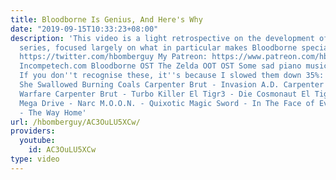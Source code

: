 ```yaml
---
title: Bloodborne Is Genius, And Here's Why
date: "2019-09-15T10:33:23+08:00"
description: 'This video is a light retrospective on the development of the Souls
  series, focused largely on what in particular makes Bloodborne special. My Twitter:
  https://twitter.com/hbomberguy My Patreon: https://www.patreon.com/hbomb Music:
  Incompetech.com Bloodborne OST The Zelda OOT OST Some sad piano music I googled
  If you don''t recognise these, it''s because I slowed them down 35%: El Tigre -
  She Swallowed Burning Coals Carpenter Brut - Invasion A.D. Carpenter Brut - Paradise
  Warfare Carpenter Brut - Turbo Killer El Tigr3 - Die Cosmonaut El Tigr3 - Heist
  Mega Drive - Narc M.O.O.N. - Quixotic Magic Sword - In The Face of Evil Magic Sword
  - The Way Home'
url: /hbomberguy/AC3OuLU5XCw/
providers:
  youtube:
    id: AC3OuLU5XCw
type: video
---
```


